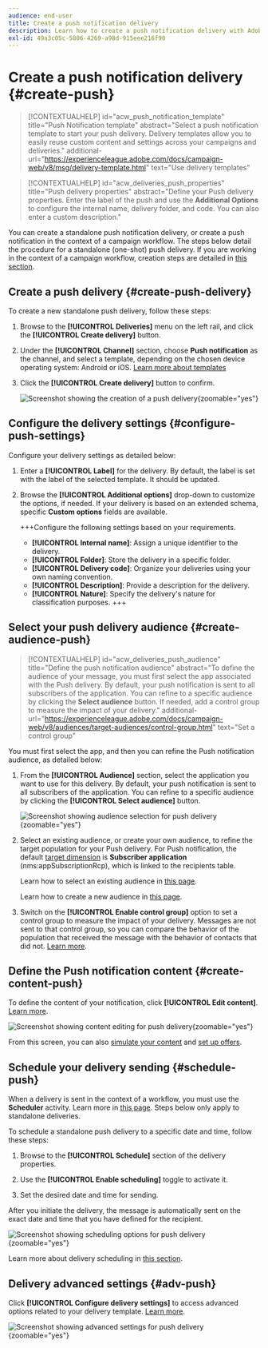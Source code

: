 ```yaml
---
audience: end-user
title: Create a push notification delivery
description: Learn how to create a push notification delivery with Adobe Campaign Web
exl-id: 49a3c05c-5806-4269-a98d-915eee216f90
---
```

# Create a push notification delivery {#create-push}

>[!CONTEXTUALHELP]
>id="acw_push_notification_template"
>title="Push Notification template"
>abstract="Select a push notification template to start your push delivery. Delivery templates allow you to easily reuse custom content and settings across your campaigns and deliveries."
>additional-url="https://experienceleague.adobe.com/docs/campaign-web/v8/msg/delivery-template.html" text="Use delivery templates"

>[!CONTEXTUALHELP]
>id="acw_deliveries_push_properties"
>title="Push delivery properties"
>abstract="Define your Push delivery properties. Enter the label of the push and use the **Additional Options** to configure the internal name, delivery folder, and code. You can also enter a custom description."

You can create a standalone push notification delivery, or create a push notification in the context of a campaign workflow. The steps below detail the procedure for a standalone (one-shot) push delivery. If you are working in the context of a campaign workflow, creation steps are detailed in [this section](../workflows/activities/channels.md#create-a-delivery-in-a-campaign-workflow).

## Create a push delivery {#create-push-delivery}

To create a new standalone push delivery, follow these steps:

1. Browse to the **[!UICONTROL Deliveries]** menu on the left rail, and click the **[!UICONTROL Create delivery]** button.

1. Under the **[!UICONTROL Channel]** section, choose **Push notification** as the channel, and select a template, depending on the chosen device operating system: Android or iOS. [Learn more about templates](../msg/delivery-template.md)

1. Click the **[!UICONTROL Create delivery]** button to confirm.

    ![Screenshot showing the creation of a push delivery](assets/push_create_1.png){zoomable="yes"}

## Configure the delivery settings {#configure-push-settings}

Configure your delivery settings as detailed below:

1. Enter a **[!UICONTROL Label]** for the delivery. By default, the label is set with the label of the selected template. It should be updated.

1. Browse the **[!UICONTROL Additional options]** drop-down to customize the options, if needed. If your delivery is based on an extended schema, specific **Custom options** fields are available.

    +++Configure the following settings based on your requirements.
    * **[!UICONTROL Internal name]**: Assign a unique identifier to the delivery.
    * **[!UICONTROL Folder]**: Store the delivery in a specific folder.
    * **[!UICONTROL Delivery code]**: Organize your deliveries using your own naming convention.
    * **[!UICONTROL Description]**: Provide a description for the delivery.
    * **[!UICONTROL Nature]**: Specify the delivery's nature for classification purposes.
    +++

## Select your push delivery audience {#create-audience-push}

>[!CONTEXTUALHELP]
>id="acw_deliveries_push_audience"
>title="Define the push notification audience"
>abstract="To define the audience of your message, you must first select the app associated with the Push delivery. By default, your push notification is sent to all subscribers of the application. You can refine to a specific audience by clicking the **Select audience** button. If needed, add a control group to measure the impact of your delivery."
>additional-url="https://experienceleague.adobe.com/docs/campaign-web/v8/audiences/target-audiences/control-group.html" text="Set a control group"

You must first select the app, and then you can refine the Push notification audience, as detailed below:

1. From the **[!UICONTROL Audience]** section, select the application you want to use for this delivery. By default, your push notification is sent to all subscribers of the application. You can refine to a specific audience by clicking the **[!UICONTROL Select audience]** button.

    ![Screenshot showing audience selection for push delivery](assets/push_create_2.png){zoomable="yes"}

1. Select an existing audience, or create your own audience, to refine the target population for your Push delivery. For Push notification, the default [target dimension](../audience/about-recipients.md#targeting-dimensions) is **Subscriber application** (nms:appSubscriptionRcp), which is linked to the recipients table.

    Learn how to select an existing audience in [this page](../audience/add-audience.md).

    Learn how to create a new audience in [this page](../audience/one-time-audience.md).

1. Switch on the **[!UICONTROL Enable control group]** option to set a control group to measure the impact of your delivery. Messages are not sent to that control group, so you can compare the behavior of the population that received the message with the behavior of contacts that did not. [Learn more](../audience/control-group.md).

## Define the Push notification content {#create-content-push}

To define the content of your notification, click **[!UICONTROL Edit content]**. [Learn more](content-push.md).

![Screenshot showing content editing for push delivery](assets/push_create_5.png){zoomable="yes"}

From this screen, you can also [simulate your content](../preview-test/preview-test.md) and [set up offers](../msg/offers.md).

## Schedule your delivery sending {#schedule-push}

When a delivery is sent in the context of a workflow, you must use the **Scheduler** activity. Learn more in [this page](../workflows/activities/scheduler.md). Steps below only apply to standalone deliveries.

To schedule a standalone push delivery to a specific date and time, follow these steps:

1. Browse to the **[!UICONTROL Schedule]** section of the delivery properties.

1. Use the **[!UICONTROL Enable scheduling]** toggle to activate it.

1. Set the desired date and time for sending.

After you initiate the delivery, the message is automatically sent on the exact date and time that you have defined for the recipient.

![Screenshot showing scheduling options for push delivery](assets/push_create_3.png){zoomable="yes"}

Learn more about delivery scheduling in [this section](../msg/gs-deliveries.md#gs-schedule).

## Delivery advanced settings {#adv-push}

Click **[!UICONTROL Configure delivery settings]** to access advanced options related to your delivery template. [Learn more](../advanced-settings/delivery-settings.md).

![Screenshot showing advanced settings for push delivery](assets/push_create_4.png){zoomable="yes"}